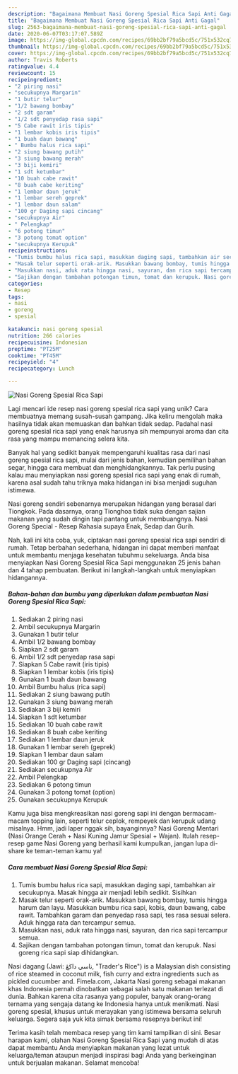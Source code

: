 ```yaml
---
description: "Bagaimana Membuat Nasi Goreng Spesial Rica Sapi Anti Gagal"
title: "Bagaimana Membuat Nasi Goreng Spesial Rica Sapi Anti Gagal"
slug: 2563-bagaimana-membuat-nasi-goreng-spesial-rica-sapi-anti-gagal
date: 2020-06-07T03:17:07.589Z
image: https://img-global.cpcdn.com/recipes/69bb2bf79a5bcd5c/751x532cq70/nasi-goreng-spesial-rica-sapi-foto-resep-utama.jpg
thumbnail: https://img-global.cpcdn.com/recipes/69bb2bf79a5bcd5c/751x532cq70/nasi-goreng-spesial-rica-sapi-foto-resep-utama.jpg
cover: https://img-global.cpcdn.com/recipes/69bb2bf79a5bcd5c/751x532cq70/nasi-goreng-spesial-rica-sapi-foto-resep-utama.jpg
author: Travis Roberts
ratingvalue: 4.4
reviewcount: 15
recipeingredient:
- "2 piring nasi"
- "secukupnya Margarin"
- "1 butir telur"
- "1/2 bawang bombay"
- "2 sdt garam"
- "1/2 sdt penyedap rasa sapi"
- "5 Cabe rawit iris tipis"
- "1 lembar kobis iris tipis"
- "1 buah daun bawang"
- " Bumbu halus rica sapi"
- "2 siung bawang putih"
- "3 siung bawang merah"
- "3 biji kemiri"
- "1 sdt ketumbar"
- "10 buah cabe rawit"
- "8 buah cabe keriting"
- "1 lembar daun jeruk"
- "1 lembar sereh geprek"
- "1 lembar daun salam"
- "100 gr Daging sapi cincang"
- "secukupnya Air"
- " Pelengkap"
- "6 potong timun"
- "3 potong tomat option"
- "secukupnya Kerupuk"
recipeinstructions:
- "Tumis bumbu halus rica sapi, masukkan daging sapi, tambahkan air secukupnya. Masak hingga air menjadi lebih sedikit. Sisihkan"
- "Masak telur seperti orak-arik. Masukkan bawang bombay, tumis hingga harum dan layu. Masukkan bumbu rica sapi, kobis, daun bawang, cabe rawit. Tambahkan garam dan penyedap rasa sapi, tes rasa sesuai selera. Aduk hingga rata dan tercampur semua."
- "Masukkan nasi, aduk rata hingga nasi, sayuran, dan rica sapi tercampur semua."
- "Sajikan dengan tambahan potongan timun, tomat dan kerupuk. Nasi goreng rica sapi siap dihidangkan."
categories:
- Resep
tags:
- nasi
- goreng
- spesial

katakunci: nasi goreng spesial 
nutrition: 266 calories
recipecuisine: Indonesian
preptime: "PT25M"
cooktime: "PT45M"
recipeyield: "4"
recipecategory: Lunch

---
```



![Nasi Goreng Spesial Rica Sapi](https://img-global.cpcdn.com/recipes/69bb2bf79a5bcd5c/751x532cq70/nasi-goreng-spesial-rica-sapi-foto-resep-utama.jpg)

Lagi mencari ide resep nasi goreng spesial rica sapi yang unik? Cara membuatnya memang susah-susah gampang. Jika keliru mengolah maka hasilnya tidak akan memuaskan dan bahkan tidak sedap. Padahal nasi goreng spesial rica sapi yang enak harusnya sih mempunyai aroma dan cita rasa yang mampu memancing selera kita.

Banyak hal yang sedikit banyak mempengaruhi kualitas rasa dari nasi goreng spesial rica sapi, mulai dari jenis bahan, kemudian pemilihan bahan segar, hingga cara membuat dan menghidangkannya. Tak perlu pusing kalau mau menyiapkan nasi goreng spesial rica sapi yang enak di rumah, karena asal sudah tahu triknya maka hidangan ini bisa menjadi suguhan istimewa.

Nasi goreng sendiri sebenarnya merupakan hidangan yang berasal dari Tiongkok. Pada dasarnya, orang Tionghoa tidak suka dengan sajian makanan yang sudah dingin tapi pantang untuk membuangnya. Nasi Goreng Special - Resep Rahasia supaya Enak, Sedap dan Gurih.


Nah, kali ini kita coba, yuk, ciptakan nasi goreng spesial rica sapi sendiri di rumah. Tetap berbahan sederhana, hidangan ini dapat memberi manfaat untuk membantu menjaga kesehatan tubuhmu sekeluarga. Anda bisa menyiapkan Nasi Goreng Spesial Rica Sapi menggunakan 25 jenis bahan dan 4 tahap pembuatan. Berikut ini langkah-langkah untuk menyiapkan hidangannya.

<!--inarticleads1-->

##### Bahan-bahan dan bumbu yang diperlukan dalam pembuatan Nasi Goreng Spesial Rica Sapi:

1. Sediakan 2 piring nasi
1. Ambil secukupnya Margarin
1. Gunakan 1 butir telur
1. Ambil 1/2 bawang bombay
1. Siapkan 2 sdt garam
1. Ambil 1/2 sdt penyedap rasa sapi
1. Siapkan 5 Cabe rawit (iris tipis)
1. Siapkan 1 lembar kobis (iris tipis)
1. Gunakan 1 buah daun bawang
1. Ambil  Bumbu halus (rica sapi)
1. Sediakan 2 siung bawang putih
1. Gunakan 3 siung bawang merah
1. Sediakan 3 biji kemiri
1. Siapkan 1 sdt ketumbar
1. Sediakan 10 buah cabe rawit
1. Sediakan 8 buah cabe keriting
1. Sediakan 1 lembar daun jeruk
1. Gunakan 1 lembar sereh (geprek)
1. Siapkan 1 lembar daun salam
1. Sediakan 100 gr Daging sapi (cincang)
1. Sediakan secukupnya Air
1. Ambil  Pelengkap
1. Sediakan 6 potong timun
1. Gunakan 3 potong tomat (option)
1. Gunakan secukupnya Kerupuk


Kamu juga bisa mengkreasikan nasi goreng sapi ini dengan bermacam-macam topping lain, seperti telur ceplok, rempeyek dan kerupuk udang misalnya. Hmm, jadi laper nggak sih, bayanginnya? Nasi Goreng Mentari (Nasi Orange Cerah + Nasi Kuning Jamur Spesial + Wajan). Itulah resep-resep game Nasi Goreng yang berhasil kami kumpulkan, jangan lupa di-share ke teman-teman kamu ya! 

<!--inarticleads2-->

##### Cara membuat Nasi Goreng Spesial Rica Sapi:

1. Tumis bumbu halus rica sapi, masukkan daging sapi, tambahkan air secukupnya. Masak hingga air menjadi lebih sedikit. Sisihkan
1. Masak telur seperti orak-arik. Masukkan bawang bombay, tumis hingga harum dan layu. Masukkan bumbu rica sapi, kobis, daun bawang, cabe rawit. Tambahkan garam dan penyedap rasa sapi, tes rasa sesuai selera. Aduk hingga rata dan tercampur semua.
1. Masukkan nasi, aduk rata hingga nasi, sayuran, dan rica sapi tercampur semua.
1. Sajikan dengan tambahan potongan timun, tomat dan kerupuk. Nasi goreng rica sapi siap dihidangkan.


Nasi dagang (Jawi: ناسي داڬڠ, &#34;Trader&#39;s Rice&#34;) is a Malaysian dish consisting of rice steamed in coconut milk, fish curry and extra ingredients such as pickled cucumber and. Fimela.com, Jakarta Nasi goreng sebagai makanan khas Indonesia pernah dinobatkan sebagai salah satu makanan terlezat di dunia. Bahkan karena cita rasanya yang populer, banyak orang-orang ternama yang sengaja datang ke Indonesia hanya untuk menikmati. Nasi goreng spesial, khusus untuk merayakan yang istimewa bersama seluruh keluarga. Segera saja yuk kita simak bersama resepnya berikut ini! 

Terima kasih telah membaca resep yang tim kami tampilkan di sini. Besar harapan kami, olahan Nasi Goreng Spesial Rica Sapi yang mudah di atas dapat membantu Anda menyiapkan makanan yang lezat untuk keluarga/teman ataupun menjadi inspirasi bagi Anda yang berkeinginan untuk berjualan makanan. Selamat mencoba!
